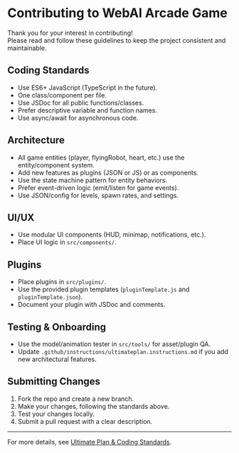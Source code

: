 # Contributing to WebAI Arcade Game

Thank you for your interest in contributing!  
Please read and follow these guidelines to keep the project consistent and maintainable.

## Coding Standards

- Use ES6+ JavaScript (TypeScript in the future).
- One class/component per file.
- Use JSDoc for all public functions/classes.
- Prefer descriptive variable and function names.
- Use async/await for asynchronous code.

## Architecture

- All game entities (player, flyingRobot, heart, etc.) use the entity/component system.
- Add new features as plugins (JSON or JS) or as components.
- Use the state machine pattern for entity behaviors.
- Prefer event-driven logic (emit/listen for game events).
- Use JSON/config for levels, spawn rates, and settings.

## UI/UX

- Use modular UI components (HUD, minimap, notifications, etc.).
- Place UI logic in `src/components/`.

## Plugins

- Place plugins in `src/plugins/`.
- Use the provided plugin templates (`pluginTemplate.js` and `pluginTemplate.json`).
- Document your plugin with JSDoc and comments.

## Testing & Onboarding

- Use the model/animation tester in `src/tools/` for asset/plugin QA.
- Update `.github/instructions/ultimateplan.instructions.md` if you add new architectural features.

## Submitting Changes

1. Fork the repo and create a new branch.
2. Make your changes, following the standards above.
3. Test your changes locally.
4. Submit a pull request with a clear description.

---

For more details, see [Ultimate Plan & Coding Standards](.github/instructions/ultimateplan.instructions.md).